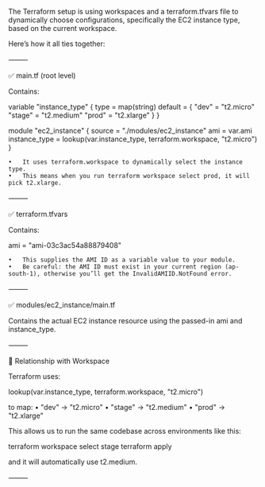 The Terraform setup is using workspaces and a terraform.tfvars file to dynamically choose configurations, specifically the EC2 instance type, based on the current workspace.

Here’s how it all ties together:

⸻

✅ main.tf (root level)

Contains:

variable "instance_type" {
  type = map(string)
  default = {
    "dev"   = "t2.micro"
    "stage" = "t2.medium"
    "prod"  = "t2.xlarge"
  }
}

module "ec2_instance" {
  source         = "./modules/ec2_instance"
  ami            = var.ami
  instance_type  = lookup(var.instance_type, terraform.workspace, "t2.micro")
}

	•	It uses terraform.workspace to dynamically select the instance type.
	•	This means when you run terraform workspace select prod, it will pick t2.xlarge.

⸻

✅ terraform.tfvars

Contains:

ami = "ami-03c3ac54a88879408"

	•	This supplies the AMI ID as a variable value to your module.
	•	Be careful: the AMI ID must exist in your current region (ap-south-1), otherwise you’ll get the InvalidAMIID.NotFound error.

⸻

✅ modules/ec2_instance/main.tf

Contains the actual EC2 instance resource using the passed-in ami and instance_type.

⸻

🔁 Relationship with Workspace

Terraform uses:

lookup(var.instance_type, terraform.workspace, "t2.micro")

to map:
	•	"dev" → "t2.micro"
	•	"stage" → "t2.medium"
	•	"prod" → "t2.xlarge"

This allows us to run the same codebase across environments like this:

terraform workspace select stage
terraform apply

and it will automatically use t2.medium.

⸻